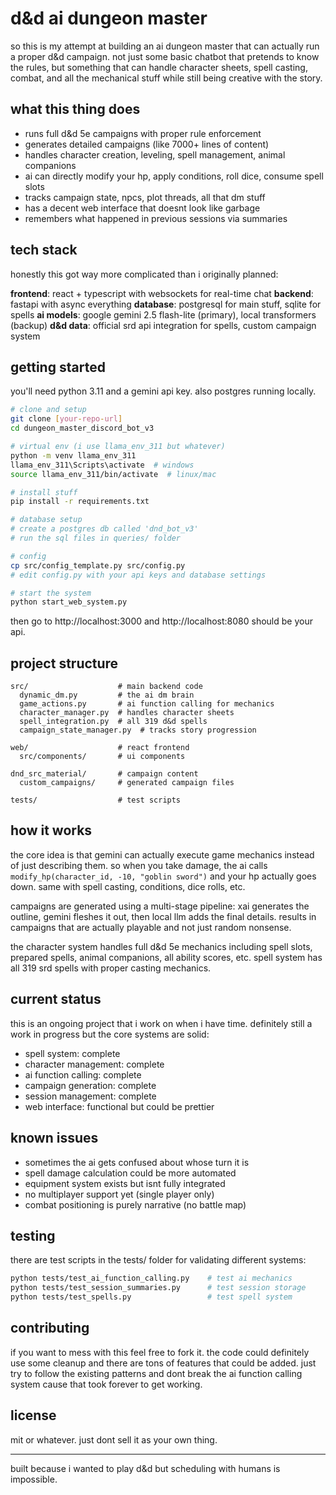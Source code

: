 # d&d ai dungeon master

so this is my attempt at building an ai dungeon master that can actually run a proper d&d campaign. not just some basic chatbot that pretends to know the rules, but something that can handle character sheets, spell casting, combat, and all the mechanical stuff while still being creative with the story.

## what this thing does

- runs full d&d 5e campaigns with proper rule enforcement
- generates detailed campaigns (like 7000+ lines of content)
- handles character creation, leveling, spell management, animal companions
- ai can directly modify your hp, apply conditions, roll dice, consume spell slots
- tracks campaign state, npcs, plot threads, all that dm stuff
- has a decent web interface that doesnt look like garbage
- remembers what happened in previous sessions via summaries

## tech stack

honestly this got way more complicated than i originally planned:

**frontend**: react + typescript with websockets for real-time chat
**backend**: fastapi with async everything
**database**: postgresql for main stuff, sqlite for spells
**ai models**: google gemini 2.5 flash-lite (primary), local transformers (backup)
**d&d data**: official srd api integration for spells, custom campaign system

## getting started

you'll need python 3.11 and a gemini api key. also postgres running locally.

```bash
# clone and setup
git clone [your-repo-url]
cd dungeon_master_discord_bot_v3

# virtual env (i use llama_env_311 but whatever)
python -m venv llama_env_311
llama_env_311\Scripts\activate  # windows
source llama_env_311/bin/activate  # linux/mac

# install stuff
pip install -r requirements.txt

# database setup
# create a postgres db called 'dnd_bot_v3'
# run the sql files in queries/ folder

# config
cp src/config_template.py src/config.py
# edit config.py with your api keys and database settings

# start the system
python start_web_system.py
```

then go to http://localhost:3000 and http://localhost:8080 should be your api.

## project structure

```
src/                    # main backend code
  dynamic_dm.py         # the ai dm brain
  game_actions.py       # ai function calling for mechanics
  character_manager.py  # handles character sheets
  spell_integration.py  # all 319 d&d spells
  campaign_state_manager.py  # tracks story progression

web/                    # react frontend
  src/components/       # ui components

dnd_src_material/       # campaign content
  custom_campaigns/     # generated campaign files

tests/                  # test scripts
```

## how it works

the core idea is that gemini can actually execute game mechanics instead of just describing them. so when you take damage, the ai calls `modify_hp(character_id, -10, "goblin sword")` and your hp actually goes down. same with spell casting, conditions, dice rolls, etc.

campaigns are generated using a multi-stage pipeline: xai generates the outline, gemini fleshes it out, then local llm adds the final details. results in campaigns that are actually playable and not just random nonsense.

the character system handles full d&d 5e mechanics including spell slots, prepared spells, animal companions, all ability scores, etc. spell system has all 319 srd spells with proper casting mechanics.

## current status

this is an ongoing project that i work on when i have time. definitely still a work in progress but the core systems are solid:

- spell system: complete
- character management: complete
- ai function calling: complete
- campaign generation: complete
- session management: complete
- web interface: functional but could be prettier

## known issues

- sometimes the ai gets confused about whose turn it is
- spell damage calculation could be more automated
- equipment system exists but isnt fully integrated
- no multiplayer support yet (single player only)
- combat positioning is purely narrative (no battle map)

## testing

there are test scripts in the tests/ folder for validating different systems:

```bash
python tests/test_ai_function_calling.py    # test ai mechanics
python tests/test_session_summaries.py      # test session storage
python tests/test_spells.py                 # test spell system
```

## contributing

if you want to mess with this feel free to fork it. the code could definitely use some cleanup and there are tons of features that could be added. just try to follow the existing patterns and dont break the ai function calling system cause that took forever to get working.

## license

mit or whatever. just dont sell it as your own thing.

---

built because i wanted to play d&d but scheduling with humans is impossible.